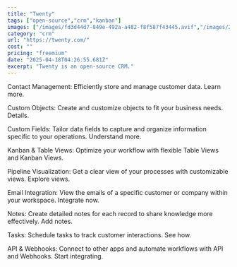 ```yaml
---
title: "Twenty"
tags: ["open-source","crm","kanban"]
images: ["/images/fd3d44d7-849e-492a-a482-f8f587f43445.avif","/images/22333f46-ce7c-426e-954a-794b3673b193.webp"]
category: "crm"
url: "https://twenty.com/"
cost: ""
pricing: "freemium"
date: "2025-04-18T04:26:55.681Z"
excerpt: "Twenty is an open-source CRM."
---
```


Contact Management: Efficiently store and manage customer data. Learn more.

Custom Objects: Create and customize objects to fit your business needs. Details.

Custom Fields: Tailor data fields to capture and organize information specific to your operations. Understand more.

Kanban & Table Views: Optimize your workflow with flexible Table Views and Kanban Views.

Pipeline Visualization: Get a clear view of your processes with customizable views. Explore views.

Email Integration: View the emails of a specific customer or company within your workspace. Integrate now.

Notes: Create detailed notes for each record to share knowledge more effectively. Add notes.

Tasks: Schedule tasks to track customer interactions. See how.

API & Webhooks: Connect to other apps and automate workflows with API and Webhooks. Start integrating.